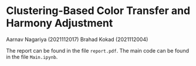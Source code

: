 # Clustering-Based Color Transfer and Harmony Adjustment

Aarnav Nagariya (2021112017)
Brahad Kokad (2021112004)

The report can be found in the file `report.pdf`. The main code can be found in the file `Main.ipynb`.


